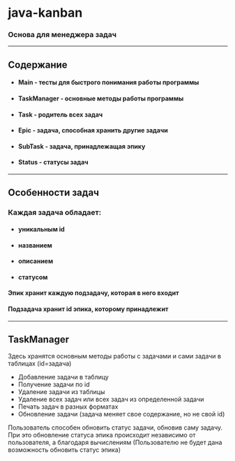 # java-kanban
### Основа для менеджера задач

---
## Содержание
- #### Main - тесты для быстрого понимания работы программы
- #### TaskManager - основные методы работы программы
- #### Task - родитель всех задач
- #### Epic - задача, способная хранить другие задачи
- #### SubTask - задача, принадлежащая эпику
- #### Status - статусы задач

---

## Особенности задач
### Каждая задача обладает:

- #### уникальным id
- #### названием
- #### описанием
- #### статусом

#### Эпик хранит каждую подзадачу, которая в него входит 
#### Подзадача хранит id эпика, которому принадлежит

---

## TaskManager
Здесь хранятся основным методы работы с задачами и сами задачи 
в таблицах (id=задача)

- Добавление задачи в таблицу
- Получение задачи по id
- Удаление задачи из таблицы
- Удаление всех задач или всех задач из определенной задачи
- Печать задач в разных форматах
- Обновление задачи (задача меняет свое содержание, но не свой id)

Пользователь способен обновить статус задачи, обновив саму задачу.
При это обновление статуса эпика происходит независимо от пользователя,
а благодаря вычислениям (Пользователю не будет дана возможность обновить статус эпика) 


